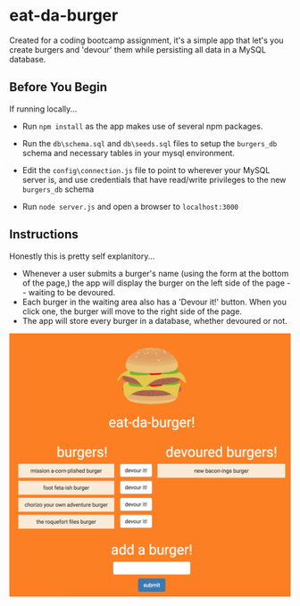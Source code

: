 # eat-da-burger

Created for a coding bootcamp assignment, it's a simple app that let's you create burgers and 'devour' them while persisting all data in a MySQL database. 

## Before You Begin

If running locally...

- Run `npm install` as the app makes use of several npm packages.

- Run the `db\schema.sql` and `db\seeds.sql` files to setup the `burgers_db` schema and necessary tables in your mysql environment. 

- Edit the `config\connection.js` file to point to wherever your MySQL server is, and use credentials that have read/write privileges to the new `burgers_db` schema

- Run `node server.js` and open a browser to `localhost:3000`

## Instructions

Honestly this is pretty self explanitory...

- Whenever a user submits a burger's name (using the form at the bottom of the page,) the app will display the burger on the left side of the page -- waiting to be devoured.
- Each burger in the waiting area also has a 'Devour it!' button. When you click one, the burger will move to the right side of the page.
- The app will store every burger in a database, whether devoured or not.

![Sample Output](public/assets/img/screenshot.png?raw=true "Sample output")